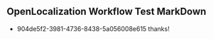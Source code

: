 ## OpenLocalization Workflow Test MarkDown
* 904de5f2-3981-4736-8438-5a056008e615 thanks!

<!--HONumber=Aug16_HO4-->



